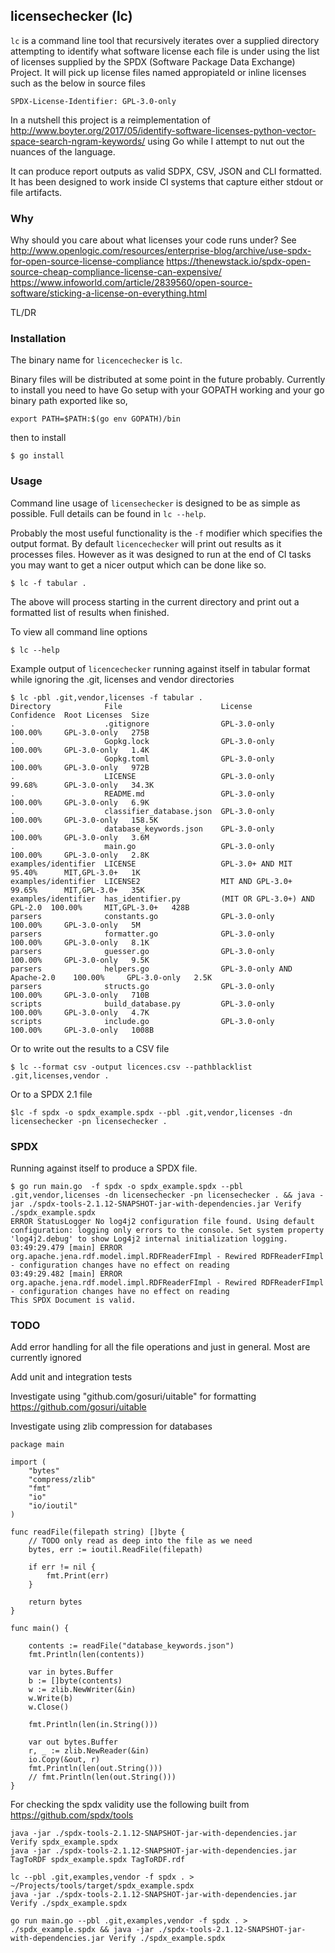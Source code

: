 licensechecker (lc)
-------------------
`lc` is a command line tool that recursively iterates over a supplied directory
attempting to identify what software license each file is under using the list
of licenses supplied by the SPDX (Software Package Data Exchange) Project. It will pick up 
license files named appropiateld or inline licenses such as the below in source files

`SPDX-License-Identifier: GPL-3.0-only`

In a nutshell this project is a reimplementation of http://www.boyter.org/2017/05/identify-software-licenses-python-vector-space-search-ngram-keywords/ using Go while I attempt to nut out the nuances of the language. 

It can produce report outputs as valid SDPX, CSV, JSON and CLI formatted. It has been designed to work inside CI systems that capture either stdout or file artifacts.

### Why

Why should you care about what licenses your code runs under? See http://www.openlogic.com/resources/enterprise-blog/archive/use-spdx-for-open-source-license-compliance https://thenewstack.io/spdx-open-source-cheap-compliance-license-can-expensive/ https://www.infoworld.com/article/2839560/open-source-software/sticking-a-license-on-everything.html

TL/DR



### Installation

The binary name for `licencechecker` is `lc`.

Binary files will be distributed at some point in the future probably. Currently to install you need to have Go setup with your GOPATH working and your go binary path exported like so,

```
export PATH=$PATH:$(go env GOPATH)/bin
```

then to install

```
$ go install
```


### Usage

Command line usage of `licensechecker` is designed to be as simple as possible.
Full details can be found in `lc --help`.

Probably the most useful functionality is the `-f` modifier which specifies the output format.
By default `licencechecker` will print out results as it processes files. However as it was designed
to run at the end of CI tasks you may want to get a nicer output which can be done like so.

```
$ lc -f tabular .
```

The above will process starting in the current directory and print out a formatted list of results when finished.

To view all command line options

```
$ lc --help
```

Example output of `licencechecker` running against itself in tabular format while ignoring the .git, licenses and vendor directories

```
$ lc -pbl .git,vendor,licenses -f tabular .
Directory            File                      License                        Confidence  Root Licenses  Size
.                    .gitignore                GPL-3.0-only                   100.00%     GPL-3.0-only   275B
.                    Gopkg.lock                GPL-3.0-only                   100.00%     GPL-3.0-only   1.4K
.                    Gopkg.toml                GPL-3.0-only                   100.00%     GPL-3.0-only   972B
.                    LICENSE                   GPL-3.0-only                   99.68%      GPL-3.0-only   34.3K
.                    README.md                 GPL-3.0-only                   100.00%     GPL-3.0-only   6.9K
.                    classifier_database.json  GPL-3.0-only                   100.00%     GPL-3.0-only   158.5K
.                    database_keywords.json    GPL-3.0-only                   100.00%     GPL-3.0-only   3.6M
.                    main.go                   GPL-3.0-only                   100.00%     GPL-3.0-only   2.8K
examples/identifier  LICENSE                   GPL-3.0+ AND MIT               95.40%      MIT,GPL-3.0+   1K
examples/identifier  LICENSE2                  MIT AND GPL-3.0+               99.65%      MIT,GPL-3.0+   35K
examples/identifier  has_identifier.py         (MIT OR GPL-3.0+) AND GPL-2.0  100.00%     MIT,GPL-3.0+   428B
parsers              constants.go              GPL-3.0-only                   100.00%     GPL-3.0-only   5M
parsers              formatter.go              GPL-3.0-only                   100.00%     GPL-3.0-only   8.1K
parsers              guesser.go                GPL-3.0-only                   100.00%     GPL-3.0-only   9.5K
parsers              helpers.go                GPL-3.0-only AND Apache-2.0    100.00%     GPL-3.0-only   2.5K
parsers              structs.go                GPL-3.0-only                   100.00%     GPL-3.0-only   710B
scripts              build_database.py         GPL-3.0-only                   100.00%     GPL-3.0-only   4.7K
scripts              include.go                GPL-3.0-only                   100.00%     GPL-3.0-only   1008B
```

Or to write out the results to a CSV file

```
$ lc --format csv -output licences.csv --pathblacklist .git,licenses,vendor .
```

Or to a SPDX 2.1 file

```
$lc -f spdx -o spdx_example.spdx --pbl .git,vendor,licenses -dn licensechecker -pn licensechecker .
```


### SPDX

Running against itself to produce a SPDX file.

```
$ go run main.go  -f spdx -o spdx_example.spdx --pbl .git,vendor,licenses -dn licensechecker -pn licensechecker . && java -jar ./spdx-tools-2.1.12-SNAPSHOT-jar-with-dependencies.jar Verify ./spdx_example.spdx
ERROR StatusLogger No log4j2 configuration file found. Using default configuration: logging only errors to the console. Set system property 'log4j2.debug' to show Log4j2 internal initialization logging.
03:49:29.479 [main] ERROR org.apache.jena.rdf.model.impl.RDFReaderFImpl - Rewired RDFReaderFImpl - configuration changes have no effect on reading
03:49:29.482 [main] ERROR org.apache.jena.rdf.model.impl.RDFReaderFImpl - Rewired RDFReaderFImpl - configuration changes have no effect on reading
This SPDX Document is valid.
```

### TODO

Add error handling for all the file operations and just in general. Most are currently ignored

Add unit and integration tests

Investigate using "github.com/gosuri/uitable" for formatting https://github.com/gosuri/uitable

Investigate using zlib compression for databases

```
package main

import (
	"bytes"
	"compress/zlib"
	"fmt"
	"io"
	"io/ioutil"
)

func readFile(filepath string) []byte {
	// TODO only read as deep into the file as we need
	bytes, err := ioutil.ReadFile(filepath)

	if err != nil {
		fmt.Print(err)
	}

	return bytes
}

func main() {

	contents := readFile("database_keywords.json")
	fmt.Println(len(contents))

	var in bytes.Buffer
	b := []byte(contents)
	w := zlib.NewWriter(&in)
	w.Write(b)
	w.Close()

	fmt.Println(len(in.String()))

	var out bytes.Buffer
	r, _ := zlib.NewReader(&in)
	io.Copy(&out, r)
	fmt.Println(len(out.String()))
	// fmt.Println(len(out.String()))
}
```

For checking the spdx validity use the following built from https://github.com/spdx/tools

```
java -jar ./spdx-tools-2.1.12-SNAPSHOT-jar-with-dependencies.jar Verify spdx_example.spdx
java -jar ./spdx-tools-2.1.12-SNAPSHOT-jar-with-dependencies.jar TagToRDF spdx_example.spdx TagToRDF.rdf

lc --pbl .git,examples,vendor -f spdx . > ~/Projects/tools/target/spdx_example.spdx
java -jar ./spdx-tools-2.1.12-SNAPSHOT-jar-with-dependencies.jar Verify ./spdx_example.spdx

go run main.go --pbl .git,examples,vendor -f spdx . > ./spdx_example.spdx && java -jar ./spdx-tools-2.1.12-SNAPSHOT-jar-with-dependencies.jar Verify ./spdx_example.spdx
```

